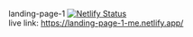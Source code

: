 landing-page-1
[![Netlify Status](https://api.netlify.com/api/v1/badges/ea423a1b-07f6-479f-918b-6ab00869fe84/deploy-status)](https://app.netlify.com/sites/landing-page-1-me/deploys)
<br>
live link: https://landing-page-1-me.netlify.app/
